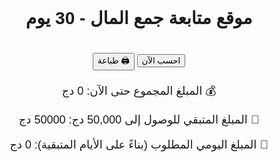 <!DOCTYPE html><html lang="ar">
<head>
  <meta charset="UTF-8">
  <meta name="viewport" content="width=device-width, initial-scale=1.0">
  <title>متابعة جمع المال - 30 يوم</title>
  <style>
    body {
      font-family: Arial, sans-serif;
      direction: rtl;
      text-align: center;
      padding: 20px;
    }
    .day-inputs {
      display: flex;
      overflow-x: auto;
      gap: 5px;
      margin-bottom: 20px;
    }
    .day-inputs input {
      width: 60px;
      padding: 5px;
      text-align: center;
    }
    .stats {
      margin-top: 20px;
      font-size: 18px;
    }
    canvas {
      max-width: 100%;
      margin-top: 30px;
    }
    @media print {
      button, canvas { display: none; }
    }
  </style>
</head>
<body>
  <h1>موقع متابعة جمع المال - 30 يوم</h1>  <div class="day-inputs" id="inputsContainer"></div><button onclick="calculate()">احسب الآن</button> <button onclick="window.print()">🖨️ طباعة</button>

  <div class="stats">
    <p>💰 المبلغ المجموع حتى الآن: <span id="collected">0</span> دج</p>
    <p>🎯 المبلغ المتبقي للوصول إلى 50,000 دج: <span id="remaining">50000</span> دج</p>
    <p>📆 المبلغ اليومي المطلوب (بناءً على الأيام المتبقية): <span id="dailyNeeded">0</span> دج</p>
  </div><canvas id="progressChart"></canvas>

  <script src="https://cdn.jsdelivr.net/npm/chart.js"></script>  <script>
    const target = 50000;
    const container = document.getElementById('inputsContainer');

    for (let i = 1; i <= 30; i++) {
      const input = document.createElement('input');
      input.type = 'number';
      input.min = 0;
      input.placeholder = `يوم ${i}`;
      input.className = 'day';
      input.value = localStorage.getItem(`day${i}`) || '';
      input.addEventListener('input', () => {
        localStorage.setItem(`day${i}`, input.value);
      });
      container.appendChild(input);
    }

    function calculate() {
      const inputs = document.querySelectorAll('.day');
      let total = 0;
      let filledDays = 0;
      let values = [];

      inputs.forEach((input, index) => {
        const val = parseFloat(input.value);
        if (!isNaN(val)) {
          total += val;
          filledDays++;
        }
        values[index] = isNaN(val) ? 0 : val;
      });

      const remaining = Math.max(0, target - total);
      const daysLeft = 30 - filledDays;
      const dailyNeeded = daysLeft > 0 ? Math.ceil(remaining / daysLeft) : 0;

      document.getElementById('collected').innerText = total;
      document.getElementById('remaining').innerText = remaining;
      document.getElementById('dailyNeeded').innerText = dailyNeeded;

      updateChart(values);
    }

    let chart;
    function updateChart(data) {
      const ctx = document.getElementById('progressChart').getContext('2d');
      if (chart) chart.destroy();
      chart = new Chart(ctx, {
        type: 'bar',
        data: {
          labels: Array.from({ length: 30 }, (_, i) => `يوم ${i + 1}`),
          datasets: [{
            label: 'الدخل اليومي',
            data: data,
            backgroundColor: 'rgba(54, 162, 235, 0.6)',
          }]
        },
        options: {
          responsive: true,
          scales: {
            y: {
              beginAtZero: true
            }
          }
        }
      });
    }

    // حساب تلقائي عند فتح الصفحة
    window.addEventListener('load', calculate);
  </script></body>
</html>
